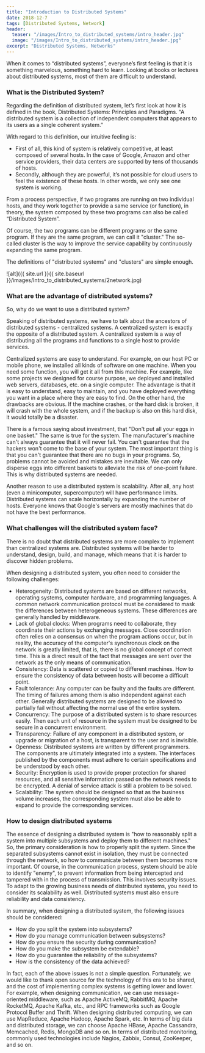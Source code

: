 ```yaml
---
title: "Introduction to Distributed Systems"
date: 2018-12-7
tags: [Distributed Systems, Network]
header:
  teaser: "/images/Intro_to_distributed_systems/intro_header.jpg"
  image: "/images/Intro_to_distributed_systems/intro_header.jpg"
excerpt: "Distributed Systems, Networks"
---
```


When it comes to “distributed systems”, everyone’s first feeling is that it is something marvelous, something hard to learn. Looking at books or lectures about distributed systems, most of them are difficult to understand.  

### What is the Distributed System?  

Regarding the definition of distributed system, let’s first look at how it is defined in the book, Distributed Systems: Principles and Paradigms. “A distributed system is a collection of independent computers that appears to its users as a single coherent system.”  

With regard to this definition, our intuitive feeling is:  
-	First of all, this kind of system is relatively competitive, at least composed of several hosts. In the case of Google, Amazon and other service providers, their data centers are supported by tens of thousands of hosts.  
-	Secondly, although they are powerful, it’s not possible for cloud users to feel the existence of these hosts. In other words, we only see one system is working.  

From a process perspective, if two programs are running on two individual hosts, and they work together to provide a same service (or function), in theory, the system composed by these two programs can also be called “Distributed System”.  

Of course, the two programs can be different programs or the same program. If they are the same program, we can call it "cluster." The so-called cluster is the way to improve the service capability by continuously expanding the same program.  

The definitions of "distributed systems" and "clusters" are simple enough.  

![alt]({{ site.url }}{{ site.baseurl }}/images/Intro_to_distributed_systems/2network.jpg)  

### What are the advantage of distributed systems?  
So, why do we want to use a distributed system?  

Speaking of distributed systems, we have to talk about the ancestors of distributed systems - centralized systems. A centralized system is exactly the opposite of a distributed system. A centralized system is a way of distributing all the programs and functions to a single host to provide services.  

Centralized systems are easy to understand. For example, on our host PC or mobile phone, we installed all kinds of software on one machine. When you need some function, you will get it all from this machine. For example, like some projects we designed for course purpose, we deployed and installed web servers, databases, etc. on a single computer. The advantage is that it is easy to understand, easy to maintain, and you have deployed everything you want in a place where they are easy to find. On the other hand, the drawbacks are obvious. If the machine crashes, or the hard disk is broken, it will crash with the whole system, and if the backup is also on this hard disk, it would totally be a disaster.  

There is a famous saying about investment, that "Don't put all your eggs in one basket." The same is true for the system. The manufacturer's machine can't always guarantee that it will never fail. You can't guarantee that the hackers won't come to the base of your system. The most important thing is that you can't guarantee that there are no bugs in your programs. So, problems cannot be avoided and mistakes are inevitable. We can only disperse eggs into different baskets to alleviate the risk of one-point failure. This is why distributed systems are needed.  

Another reason to use a distributed system is scalability. After all, any host (even a minicomputer, supercomputer) will have performance limits. Distributed systems can scale horizontally by expanding the number of hosts. Everyone knows that Google's servers are mostly machines that do not have the best performance.  

### What challenges will the distributed system face?  

There is no doubt that distributed systems are more complex to implement than centralized systems are. Distributed systems will be harder to understand, design, build, and manage, which means that it is harder to discover hidden problems.  

When designing a distributed system, you often need to consider the following challenges:  
-	Heterogeneity: Distributed systems are based on different networks, operating systems, computer hardware, and programming languages. A common network communication protocol must be considered to mask the differences between heterogeneous systems. These differences are generally handled by middleware.  
-	Lack of global clocks: When programs need to collaborate, they coordinate their actions by exchanging messages. Close coordination often relies on a consensus on when the program actions occur, but in reality, the accuracy of the computer's synchronous clock on the network is greatly limited, that is, there is no global concept of correct time. This is a direct result of the fact that messages are sent over the network as the only means of communication.  
-	Consistency: Data is scattered or copied to different machines. How to ensure the consistency of data between hosts will become a difficult point.  
-	Fault tolerance: Any computer can be faulty and the faults are different. The timing of failures among them is also independent against each other. Generally distributed systems are designed to be allowed to partially fail without affecting the normal use of the entire system.  
-	Concurrency: The purpose of a distributed system is to share resources easily. Then each unit of resource in the system must be designed to be secure in a concurrent environment.  
-	Transparency: Failure of any component in a distributed system, or upgrade or migration of a host, is transparent to the user and is invisible.  
-	Openness: Distributed systems are written by different programmers. The components are ultimately integrated into a system. The interfaces published by the components must adhere to certain specifications and be understood by each other.  
-	Security: Encryption is used to provide proper protection for shared resources, and all sensitive information passed on the network needs to be encrypted. A denial of service attack is still a problem to be solved.  
-	Scalability: The system should be designed so that as the business volume increases, the corresponding system must also be able to expand to provide the corresponding services.  

### How to design distributed systems  

The essence of designing a distributed system is "how to reasonably split a system into multiple subsystems and deploy them to different machines." So, the primary consideration is how to properly split the system. Since the separated subsystems cannot exist in isolation, they must be connected through the network, so how to communicate between them becomes more important. Of course, in the communication process, system should be able to identify "enemy", to prevent information from being intercepted and tampered with in the process of transmission. This involves security issues. To adapt to the growing business needs of distributed systems, you need to consider its scalability as well. Distributed systems must also ensure reliability and data consistency.  

In summary, when designing a distributed system, the following issues should be considered:  

- How do you split the system into subsystems?  
- How do you manage communication between subsystems?  
- How do you ensure the security during communication?  
- How do you make the subsystem be extendable?  
- How do you guarantee the reliability of the subsystems?  
- How is the consistency of the data achieved?  

In fact, each of the above issues is not a simple question. Fortunately, we would like to thank open source for the technology of this era to be shared, and the cost of implementing complex systems is getting lower and lower. For example, when designing communication, we can use message-oriented middleware, such as Apache ActiveMQ, RabbitMQ, Apache RocketMQ, Apache Kafka, etc., and RPC frameworks such as Google Protocol Buffer and Thrift. When designing distributed computing, we can use MapReduce, Apache Hadoop, Apache Spark, etc. In terms of big data and distributed storage, we can choose Apache HBase, Apache Cassandra, Memcached, Redis, MongoDB and so on. In terms of distributed monitoring, commonly used technologies include Nagios, Zabbix, Consul, ZooKeeper, and so on.  
